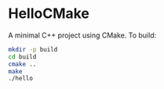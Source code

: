 # HelloCMake

A minimal C++ project using CMake. To build:

```sh
mkdir -p build
cd build
cmake ..
make
./hello
```
